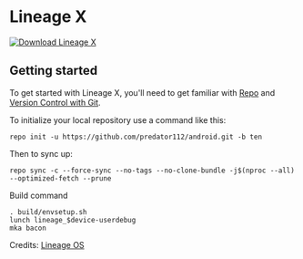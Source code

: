 Lineage X
===========
[![Download Lineage X](https://a.fsdn.com/con/app/sf-download-button)](https://sourceforge.net/projects/lineage-x/files/latest/download)

Getting started
---------------

To get started with Lineage X, you'll need to get
familiar with [Repo](https://source.android.com/source/using-repo.html) and [Version Control with Git](https://source.android.com/source/version-control.html).

To initialize your local repository use a command like this:
```
repo init -u https://github.com/predator112/android.git -b ten
```
Then to sync up:
```
repo sync -c --force-sync --no-tags --no-clone-bundle -j$(nproc --all) --optimized-fetch --prune
```

Build command
```
. build/envsetup.sh
lunch lineage_$device-userdebug
mka bacon
```

Credits:
[Lineage OS](https://github.com/lineageos)
